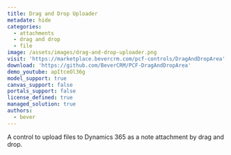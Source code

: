 ```yaml
---
title: Drag and Drop Uploader
metadate: hide
categories:
  - attachments
  - drag and drop
  - file
image: /assets/images/drag-and-drop-uploader.png
visit: 'https://marketplace.bevercrm.com/pcf-controls/DragAndDropArea'
download: 'https://github.com/BeverCRM/PCF-DragAndDropArea'
demo_youtube: apItceOl36g
model_support: true
canvas_support: false
portals_support: false
license_defined: true
managed_solution: true
authors:
  - bever
---
```

A control to upload files to Dynamics 365 as a note attachment by drag and drop.
